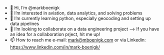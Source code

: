 - 👋 Hi, I’m @markboenigk
- 👀 I’m interested in aviation, data analytics, and solving problems
- 🌱 I’m currently learning python, especially geocoding and setting up data pipelines
- 💞️ I’m looking to collaborate on a data engineering project --> If you have an idea for a collaboration prject, hit me up! 
- 📫 How to reach me e-mail: mark@mboenigk.com or via Linkedin: https://www.linkedin.com/in/mark-boenigk/

<!---
markboenigk/markboenigk is a ✨ special ✨ repository because its `README.md` (this file) appears on your GitHub profile.
You can click the Preview link to take a look at your changes.
--->
